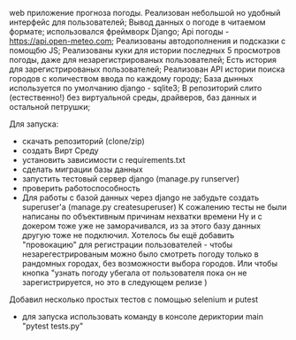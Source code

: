 web приложение прогноза погоды.
Реализован небольшой но удобный интерфейс для пользователей;
Вывод данных о погоде в читаемом формате;
использовался фреймворк Django;
Api погоды - https://api.open-meteo.com;
Реализованы автодополнения и подсказки с помощбю JS;
Реализованы куки для истории последных 5 просмотров погоды, даже для незарегистрированых пользователей;
Есть история для зарегистрированых пользователей;
Реализован API истории поиска городов с количеством ввода по каждому городу;
База дынных используется по умолчанию django - sqlite3;
В репозиторий слито (естественно!) без виртуальной среды, драйверов, баз данных и остальной петрушки;

Для запуска:
- скачать репозиторий (clone/zip)
- создать Вирт Среду
- установить зависимости с requirements.txt
- сделать миграции базы данных
- запустить тестовый сервер django (manage.py runserver)
- проверить работоспособность
- Для работы с базой данных через django не забудьте создать superuser'a (manage.py createsuperuser)
К сожалению тесты не были написаны по объективным причинам нехватки времени
Ну и с докером тоже уже не заморачивался, из за этого базу данных другую тоже не подключил.
Хотелось бы ещё добавить "провокацию" для регистрации пользователей - чтобы незарегестрированым можно было смотреть погоду только в рандомных городах, без возможности выбора городов.
Или чтобы кнопка "узнать погоду убегала от пользователя пока он не зарегистрируется, но это в следующем релизе )

Добавил несколько простых тестов с помощью selenium и putest
- для запуска использовать команду в консоле дериктории main  "pytest tests.py"

